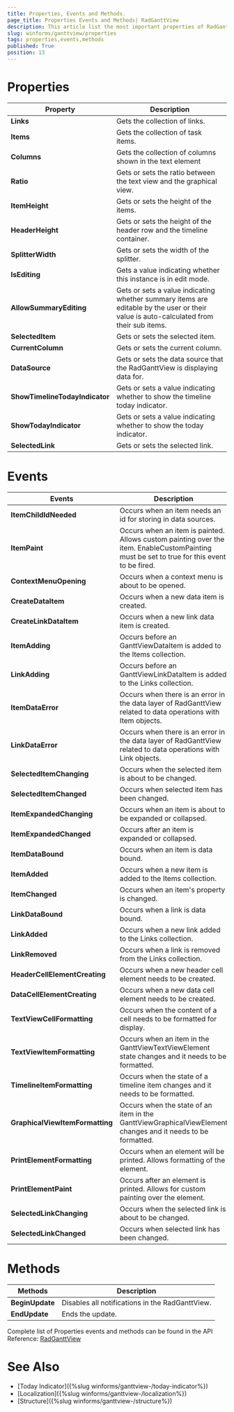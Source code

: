 ```yaml
---
title: Properties, Events and Methods.
page_title: Properties Events and Methods| RadGanttView
description: This article list the most important properties of RadGanttView. 
slug: winforms/ganttview/properties
tags: properties,events,methods
published: True
position: 13
---
```


# Properties

|Property|Description|
|---|---|
|__Links__|Gets the collection of links.|
|__Items__|Gets the collection of task items.|
|__Columns__| Gets the collection of columns shown in the text element|
|__Ratio__|Gets or sets the ratio between the text view and the graphical view.|
|__ItemHeight__|Gets or sets the height of the items.|
|__HeaderHeight__|Gets or sets the height of the header row and the timeline container.|
|__SplitterWidth__|Gets or sets the width of the splitter.|
|__IsEditing__|Gets a value indicating whether this instance is in edit mode.|
|__AllowSummaryEditing__|Gets or sets a value indicating whether summary items are editable by the user or their value is auto-calculated from their sub items.|
|__SelectedItem__|Gets or sets the selected item.|
|__CurrentColumn__|Gets or sets the current column.|
|__DataSource__|Gets or sets the data source that the RadGanttView is displaying data for.|
|__ShowTimelineTodayIndicator__|Gets or sets a value indicating whether to show the timeline today indicator.|
|__ShowTodayIndicator__|Gets or sets a value indicating whether to show the today indicator.|
|__SelectedLink__|Gets or sets the selected link.|

# Events

|Events|Description|
|---|---|
|__ItemChildIdNeeded__|Occurs when an item needs an id for storing in data sources.|
|__ItemPaint__|Occurs when an item is painted. Allows custom painting over the item. EnableCustomPainting must be set to true for this event to be fired.|
|__ContextMenuOpening__|Occurs when a context menu is about to be opened.|
|__CreateDataItem__|Occurs when a new data item is created.|
|__CreateLinkDataItem__|Occurs when a new link data item is created.|
|__ItemAdding__|Occurs before an GanttViewDataItem is added to the Items collection.|
|__LinkAdding__|Occurs before an GanttViewLinkDataItem is added to the Links collection.|
|__ItemDataError__|Occurs when there is an error in the data layer of RadGanttView related to data operations with Item objects.|
|__LinkDataError__|Occurs when there is an error in the data layer of RadGanttView related to data operations with Link objects.|
|__SelectedItemChanging__|Occurs when the selected item is about to be changed.|
|__SelectedItemChanged__|Occurs when selected item has been changed.|
|__ItemExpandedChanging__|Occurs when an item is about to be expanded or collapsed.|
|__ItemExpandedChanged__|Occurs after an item is expanded or collapsed.|
|__ItemDataBound__|Occurs when an item is data bound.|
|__ItemAdded__|Occurs when a new item is added to the Items collection.|
|__ItemChanged__|Occurs when an item's property is changed.|
|__LinkDataBound__|Occurs when a link is data bound.|
|__LinkAdded__|Occurs when a new link added to the Links collection.|
|__LinkRemoved__|Occurs when a link is removed from the Links collection.|
|__HeaderCellElementCreating__|Occurs when a new header cell element needs to be created.|
|__DataCellElementCreating__|Occurs when a new data cell element needs to be created.|
|__TextViewCellFormatting__|Occurs when the content of a cell needs to be formatted for display.|
|__TextViewItemFormatting__|Occurs when an item in the GanttViewTextViewElement state changes and it needs to be formatted.|
|__TimelineItemFormatting__|Occurs when the state of a timeline item changes and it needs to be formatted.|
|__GraphicalViewItemFormatting__|Occurs when the state of an item in the GanttViewGraphicalViewElement changes and it needs to be formatted.|
|__PrintElementFormatting__|Occurs when an element will be printed. Allows formatting of the element.|
|__PrintElementPaint__|Occurs after an element is printed. Allows for custom painting over the element.|
|__SelectedLinkChanging__|Occurs when the selected link is about to be changed.|
|__SelectedLinkChanged__|Occurs when selected link has been changed.|

# Methods

|Methods|Description|
|---|---|
|__BeginUpdate__|Disables all notifications in the RadGanttView.|
|__EndUpdate__|Ends the update.|

Complete list of Properties events and methods can be found in the API Reference: [RadGanttView](http://docs.telerik.com/devtools/winforms/api/html/t_telerik_wincontrols_ui_radganttview.htm) 

# See Also

* [Today Indicator]({%slug winforms/ganttview-/today-indicator%})
* [Localization]({%slug winforms/ganttview-/localization%})
* [Structure]({%slug winforms/ganttview-/structure%})